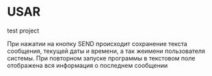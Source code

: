 # USAR
test project

При нажатии на кнопку SEND происходит сохранение текста сообщения, текущей даты и времени, а так жеимени пользователя системы.
При повторном запуске программы в текстовом поле отображена вся информация о последнем сообщении
